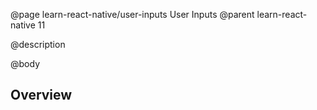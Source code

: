 @page learn-react-native/user-inputs User Inputs
@parent learn-react-native 11

@description 

@body

## Overview